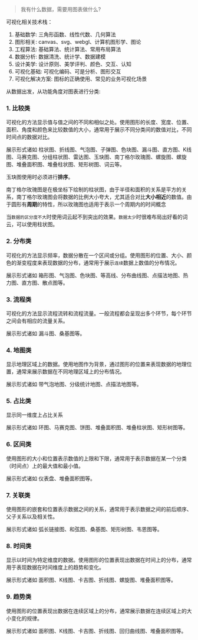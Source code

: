 
> 我有什么数据，需要用图表做什么?

可视化相关技术栈：
1. 基础数学: 三角形函数、线性代数、几何算法
2. 图形相关: canvas、svg、webgl、计算机图形学、图论
3. 工程算法: 基础算法、统计算法、常用布局算法
4. 数据分析: 数据清洗、统计学、数据建模
5. 设计美学: 设计原则、美学评判、颜色、交互、认知
6. 可视化基础: 可视化编码、可是分析、图形交互
7. 可视化解决方案: 图标的正确使用、常见的业务可视化场景

从数据出发，从功能角度对图表进行分类:

### 1. 比较类

可视化的方法显示值与值之间的不同和相似之处。使用图形的长度、宽度、位置、面积、角度和颜色来比较数值的大小，通常用于展示不同分类间的数值对比，不同时间点的数据对比。

展示形式诸如 柱状图、折线图、气泡图、子弹图、色块图、漏斗图、直方图、K线图、马赛克图、分组柱状图、雷达图、玉玦图、南丁格尔玫瑰图、螺旋图、螺旋图、堆叠面积图、堆叠柱状图、矩形树图、词云等。

玉玦图使用时必须进行**排序**。

南丁格尔玫瑰图是在极坐标下绘制的柱状图，由于半径和面积的关系是平方的关系，南丁格尔玫瑰图会将数据的比例大小夸大，尤其适合对比**大小相近**的数值。由于圆形有**周期**的特性，所以玫瑰图也适用于表示一个周期内的时间概念

当`数据的区分度不大`时使用词云起不到突出的效果。`数据太少`时很难布局出好看的词云，可以使用柱状图。

### 2. 分布类

可视化的方法显示频率，数据分散在一个区间或分组。使用图形的位置、大小、颜色的渐变程度来表现数据的分布，通常用于展示`连续`数据上数值的分布情况。

展示形式诸如 箱形图、气泡图、色块图、等高线、分布曲线图、点描法地图、热力图、直方图、散点图等。

### 3. 流程类

可视化的方法显示流程流转和流程流量。一般流程都会呈现出多个环节，每个环节之间会有相应的流量关系。

展示形式诸如 漏斗图、桑基图等。

### 4. 地图类

显示地理区域上的数据。使用地图作为背景，通过图形的位置来表现数据的地理位置，通常来展示数据在不同地理区域上的分布情况。

展示形式诸如 带气泡地图、分级统计地图、点描法地图等。

### 5. 占比类

显示同一维度上占比关系

展示形式诸如 环图、马赛克图、饼图、堆叠面积图、堆叠柱状图、矩形树图等。

### 6. 区间类

使用图形的大小和位置表示数值的上限和下限，通常用于表示数据在某一个分类（时间点）上的最大值和最小值。

展示形式诸如 仪表盘、堆叠面积图等。

### 7. 关联类

使用图形的嵌套和位置表示数据之间的关系，通常用于表示数据之间的前后顺序、父子关系以及相关性。

展示形式诸如 弧长链接图、和弦图、桑基图、矩形树图、韦恩图等。

### 8. 时间类

显示以时间为特定维度的数据。使用图形的位置表现出数据在时间上的分布，通常用于表现数据在时间维度上的趋势和变化。

展示形式诸如 面积图、K线图、卡吉图、折线图、螺旋图、堆叠面积图等。

### 9. 趋势类

使用图形的位置表现出数据在连续区域上的分布，通常展示数据在连续区域上的大小变化的规律。

展示形式诸如 面积图、K线图、卡吉图、折线图、回归曲线图、堆叠面积图等。
